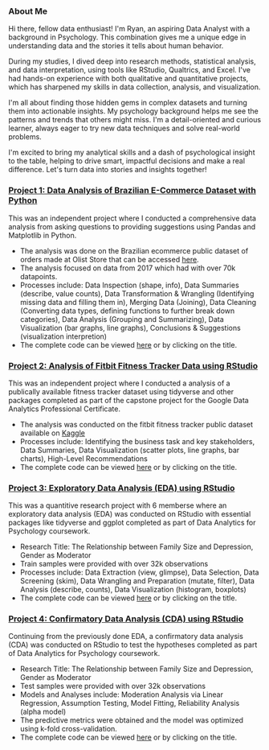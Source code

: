 ### About Me
Hi there, fellow data enthusiast! I'm Ryan, an aspiring Data Analyst with a background in Psychology. This combination gives me a unique edge in understanding data and the stories it tells about human behavior.

During my studies, I dived deep into research methods, statistical analysis, and data interpretation, using tools like RStudio, Qualtrics, and Excel. I've had hands-on experience with both qualitative and quantitative projects, which has sharpened my skills in data collection, analysis, and visualization.

I'm all about finding those hidden gems in complex datasets and turning them into actionable insights. My psychology background helps me see the patterns and trends that others might miss. I'm a detail-oriented and curious learner, always eager to try new data techniques and solve real-world problems.

I'm excited to bring my analytical skills and a dash of psychological insight to the table, helping to drive smart, impactful decisions and make a real difference. Let's turn data into stories and insights together!

### [Project 1: Data Analysis of Brazilian E-Commerce Dataset with Python](https://colab.research.google.com/drive/1tl5_W9UquLwBI2cOb1xKGSsOblcCQ7Ax?usp=sharing)
This was an independent project where I conducted a comprehensive data analysis from asking questions to providing suggestions using Pandas and Matplotlib in Python. 
* The analysis was done on the Brazilian ecommerce public dataset of orders made at Olist Store that can be accessed [here](https://www.kaggle.com/datasets/olistbr/brazilian-ecommerce/data?select=olist_order_items_dataset.csv).
* The analysis focused on data from 2017 which had with over 70k datapoints.
* Processes include: Data Inspection (shape, info), Data Summaries (describe, value counts), Data Transformation & Wrangling (Identifying missing data and filling them in), Merging Data (Joining), Data Cleaning (Converting data types, defining functions to further break down categories), Data Analysis (Grouping and Summarizing), Data Visualization (bar graphs, line graphs), Conclusions & Suggestions (visualization interpretion)
* The complete code can be viewed [here](https://colab.research.google.com/drive/1tl5_W9UquLwBI2cOb1xKGSsOblcCQ7Ax?usp=sharing) or by clicking on the title.

### [Project 2: Analysis of Fitbit Fitness Tracker Data using RStudio](capstone_project.html)
This was an independent project where I conducted a analysis of a publically available fitness tracker dataset using tidyverse and other packages completed as part of the capstone project for the Google Data Analytics Professional Certificate.
* The analysis was conducted on the fitbit fitness tracker public dataset available on [Kaggle](https://www.kaggle.com/datasets/arashnic/fitbit/data)
* Processes include: Identifying the business task and key stakeholders, Data Summaries, Data Visualization (scatter plots, line graphs, bar charts), High-Level Recommendations
* The complete code can be viewed [here](capstone_project.html) or by clicking on the title.

### [Project 3: Exploratory Data Analysis (EDA) using RStudio](EDA_with_RStudio.html)
This was a quantitive research project with 6 memberse where an exploratory data analysis (EDA) was conducted on RStudio with essential packages like tidyverse and ggplot completed as part of Data Analytics for Psychology coursework.
* Research Title: The Relationship between Family Size and Depression, Gender as Moderator
* Train samples were provided with over 32k observations
* Processes include: Data Extraction (view, glimpse), Data Selection, Data Screening (skim), Data Wrangling and Preparation (mutate, filter), Data Analysis (describe, counts), Data Visualization (histogram, boxplots)
* The complete code can be viewed [here](EDA_with_RStudio.html) or by clicking on the title.

### [Project 4: Confirmatory Data Analysis (CDA) using RStudio](CDA_with_RStudio.html)
Continuing from the previously done EDA, a confirmatory data analysis (CDA) was conducted on RStudio to test the hypotheses completed as part of Data Analytics for Psychology coursework.
* Research Title: The Relationship between Family Size and Depression, Gender as Moderator
* Test samples were provided with over 32k observations
* Models and Analyses include: Moderation Analysis via Linear Regression, Assumption Testing, Model Fitting, Reliability Analysis (alpha model)
* The predictive metrics were obtained and the model was optimized using k-fold cross-validation.
* The complete code can be viewed [here](CDA_with_RStudio.html) or by clicking on the title.



